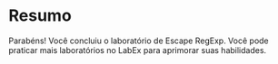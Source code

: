 # Resumo

Parabéns! Você concluiu o laboratório de Escape RegExp. Você pode praticar mais laboratórios no LabEx para aprimorar suas habilidades.
